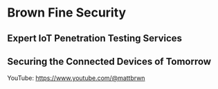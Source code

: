 # Brown Fine Security

## Expert IoT Penetration Testing Services
## Securing the Connected Devices of Tomorrow

YouTube: https://www.youtube.com/@mattbrwn


